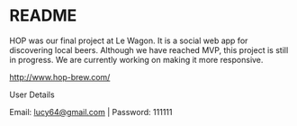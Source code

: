 # README

HOP was our final project at Le Wagon. It is a social web app for discovering local beers. Although we have reached MVP, this project is still in progress. We are currently working on making it more responsive. 

http://www.hop-brew.com/

User Details

Email: lucy64@gmail.com | Password: 111111

